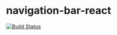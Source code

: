 # navigation-bar-react

[![Build Status](https://travis-ci.org/duwalanise/navigation-bar-react.svg?branch=master)](https://travis-ci.org/duwalanise/navigation-bar-react)